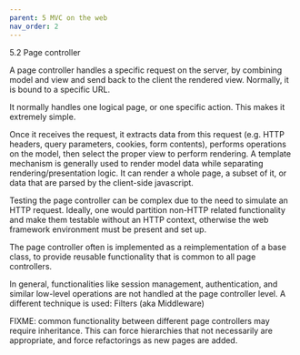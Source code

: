 ```yaml
---
parent: 5 MVC on the web
nav_order: 2
---
```

5.2 Page controller

A page controller handles a specific request on the server, by combining model and view and send back to the client the rendered view. Normally, it is bound to a specific URL.

It normally handles one logical page, or one specific action. This makes it extremely simple.

Once it receives the request, it extracts data from this request (e.g. HTTP
headers, query parameters, cookies, form contents), performs operations on the
model, then select the proper view to perform rendering. A template mechanism
is generally used to render model data while separating rendering/presentation
logic. It can render a whole page, a subset of it, or data that are parsed by
the client-side javascript.

Testing the page controller can be complex due to the need to simulate an HTTP
request. Ideally, one would partition non-HTTP related functionality and make
them testable without an HTTP context, otherwise the web framework environment 
must be present and set up.

The page controller often is implemented as a reimplementation of a base class,
to provide reusable functionality that is common to all page controllers. 

In general, functionalities like session management, authentication, and similar
low-level operations are not handled at the page controller level. A different technique
is used: Filters (aka Middleware)


FIXME: common functionality between different page controllers may require inheritance.
This can force hierarchies that not necessarily are appropriate, and force refactorings
as new pages are added.

